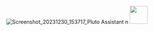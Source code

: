 ![Screenshot_20231230_153717_Pluto Assistant n](https://github.com/SanjeethDev/Pluto-Assistant/assets/91370632/afcfde18-6b74-4af5-8ae4-1a8798702618)
<img src="(https://github.com/SanjeethDev/Pluto-Assistant/assets/91370632/afcfde18-6b74-4af5-8ae4-1a8798702618)" width="48">
